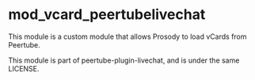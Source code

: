 <!--
SPDX-FileCopyrightText: 2024-2025 John Livingston <https://www.john-livingston.fr/>

SPDX-License-Identifier: AGPL-3.0-only
-->

# mod_vcard_peertubelivechat

This module is a custom module that allows Prosody to load vCards from Peertube.

This module is part of peertube-plugin-livechat, and is under the same LICENSE.
